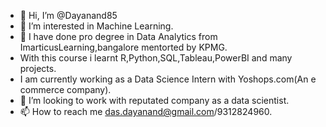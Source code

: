 - 👋 Hi, I’m @Dayanand85
- 👀 I’m interested in Machine Learning.
- 🌱 I have done pro degree in Data Analytics from ImarticusLearning,bangalore mentorted by KPMG.
- With this course i learnt R,Python,SQL,Tableau,PowerBI and many projects.
- I am currently working as a Data Science Intern with Yoshops.com(An e commerce company).
- 💞️ I’m looking to work with reputated company as a data scientist.
- 📫 How to reach me das.dayanand@gmail.com/9312824960.

<!---
Dayanand85/Dayanand85 is a ✨ special ✨ repository because its `README.md` (this file) appears on your GitHub profile.
You can click the Preview link to take a look at your changes.
--->
